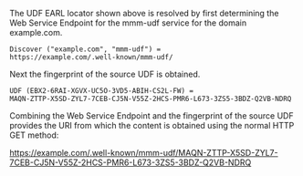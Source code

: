 The UDF EARL locator shown above is resolved by first determining the Web Service
Endpoint for the mmm-udf service for the domain example.com.

~~~~
Discover ("example.com", "mmm-udf") = 
https://example.com/.well-known/mmm-udf/
~~~~

Next the fingerprint of the source UDF is obtained.

~~~~
UDF (EBX2-6RAI-XGVX-UC5O-3VD5-ABIH-CS2L-FW) =
MAQN-ZTTP-X5SD-ZYL7-7CEB-CJ5N-V55Z-2HCS-PMR6-L673-3ZS5-3BDZ-Q2VB-NDRQ
~~~~

Combining the Web Service Endpoint and the fingerprint of the source UDF provides
the URI from which the content is obtained using the normal HTTP GET method:

https://example.com/.well-known/mmm-udf/MAQN-ZTTP-X5SD-ZYL7-7CEB-CJ5N-V55Z-2HCS-PMR6-L673-3ZS5-3BDZ-Q2VB-NDRQ


